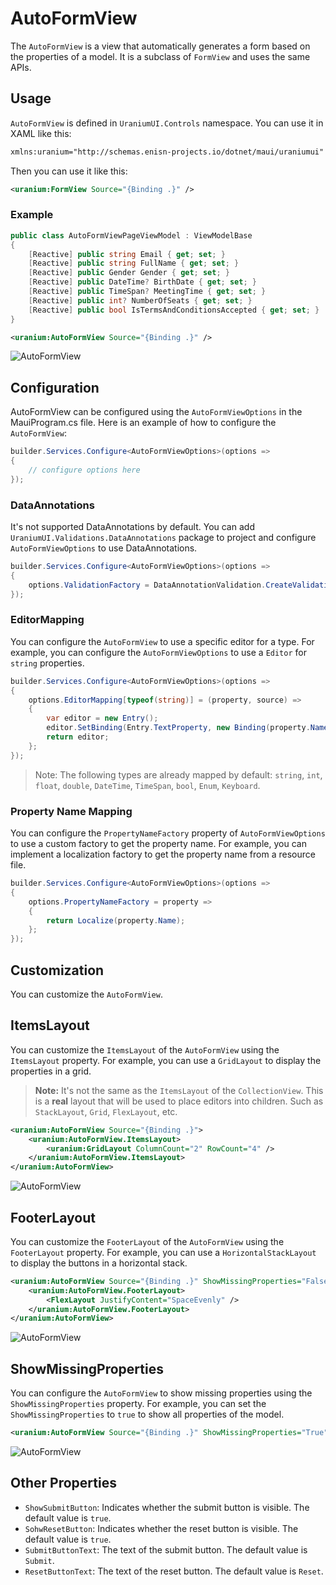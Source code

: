 # AutoFormView

The `AutoFormView` is a view that automatically generates a form based on the properties of a model. It is a subclass of `FormView` and uses the same APIs.

## Usage

`AutoFormView` is defined in `UraniumUI.Controls` namespace. You can use it in XAML like this:

```xml
xmlns:uranium="http://schemas.enisn-projects.io/dotnet/maui/uraniumui"
```

Then you can use it like this:

```xml
<uranium:FormView Source="{Binding .}" />
```

### Example

```csharp
public class AutoFormViewPageViewModel : ViewModelBase
{
    [Reactive] public string Email { get; set; }
    [Reactive] public string FullName { get; set; }
    [Reactive] public Gender Gender { get; set; }
    [Reactive] public DateTime? BirthDate { get; set; }
    [Reactive] public TimeSpan? MeetingTime { get; set; }
    [Reactive] public int? NumberOfSeats { get; set; }
    [Reactive] public bool IsTermsAndConditionsAccepted { get; set; }
}
```

```xml
<uranium:AutoFormView Source="{Binding .}" />
```

![AutoFormView](images/autoformview-example-dark.png)


## Configuration

AutoFormView can be configured using the `AutoFormViewOptions` in the MauiProgram.cs file. Here is an example of how to configure the `AutoFormView`:

```csharp
builder.Services.Configure<AutoFormViewOptions>(options =>
{
    // configure options here
});
```

### DataAnnotations
It's not supported DataAnnotations by default. You can add `UraniumUI.Validations.DataAnnotations` package to project and configure `AutoFormViewOptions` to use DataAnnotations.

```csharp
builder.Services.Configure<AutoFormViewOptions>(options =>
{
    options.ValidationFactory = DataAnnotationValidation.CreateValidations;
});
```

### EditorMapping
You can configure the `AutoFormView` to use a specific editor for a type. For example, you can configure the `AutoFormViewOptions` to use a `Editor` for `string` properties.

```csharp
builder.Services.Configure<AutoFormViewOptions>(options =>
{
    options.EditorMapping[typeof(string)] = (property, source) =>
    {
        var editor = new Entry();
        editor.SetBinding(Entry.TextProperty, new Binding(property.Name, source: source));
        return editor;
    };
});
```

> Note: The following types are already mapped by default: `string`, `int`, `float`, `double`, `DateTime`, `TimeSpan`, `bool`, `Enum`, `Keyboard`.


### Property Name Mapping
You can configure the `PropertyNameFactory` property of `AutoFormViewOptions` to use a custom factory to get the property name. For example, you can implement a localization factory to get the property name from a resource file.

```csharp
builder.Services.Configure<AutoFormViewOptions>(options =>
{
    options.PropertyNameFactory = property =>
    {
        return Localize(property.Name);
    };
});
```

## Customization

You can customize the `AutoFormView`.


## ItemsLayout
You can customize the `ItemsLayout` of the `AutoFormView` using the `ItemsLayout` property. For example, you can use a `GridLayout` to display the properties in a grid.

> **Note:** It's not the same as the `ItemsLayout` of the `CollectionView`. This is a **real** layout that will be used to place editors into children. Such as `StackLayout`, `Grid`, `FlexLayout`, etc.

```xml
<uranium:AutoFormView Source="{Binding .}">
    <uranium:AutoFormView.ItemsLayout>
        <uranium:GridLayout ColumnCount="2" RowCount="4" />
    </uranium:AutoFormView.ItemsLayout>
</uranium:AutoFormView>
```

![AutoFormView](images/autoformview-itemslayout-grid-dark.png)


## FooterLayout
You can customize the `FooterLayout` of the `AutoFormView` using the `FooterLayout` property. For example, you can use a `HorizontalStackLayout` to display the buttons in a horizontal stack.

```xml
<uranium:AutoFormView Source="{Binding .}" ShowMissingProperties="False">
    <uranium:AutoFormView.FooterLayout>
        <FlexLayout JustifyContent="SpaceEvenly" />
    </uranium:AutoFormView.FooterLayout>
</uranium:AutoFormView>
```

![AutoFormView](images/autoformview-footerlayout-dark.png)

## ShowMissingProperties

You can configure the `AutoFormView` to show missing properties using the `ShowMissingProperties` property. For example, you can set the `ShowMissingProperties` to `true` to show all properties of the model.

```xml
<uranium:AutoFormView Source="{Binding .}" ShowMissingProperties="True" />
```

![AutoFormView](images/autoformview-showmissingproperties-dark.png)


## Other Properties

- `ShowSubmitButton`: Indicates whether the submit button is visible. The default value is `true`.
- `SohwResetButton`: Indicates whether the reset button is visible. The default value is `true`.
- `SubmitButtonText`: The text of the submit button. The default value is `Submit`.
- `ResetButtonText`: The text of the reset button. The default value is `Reset`.